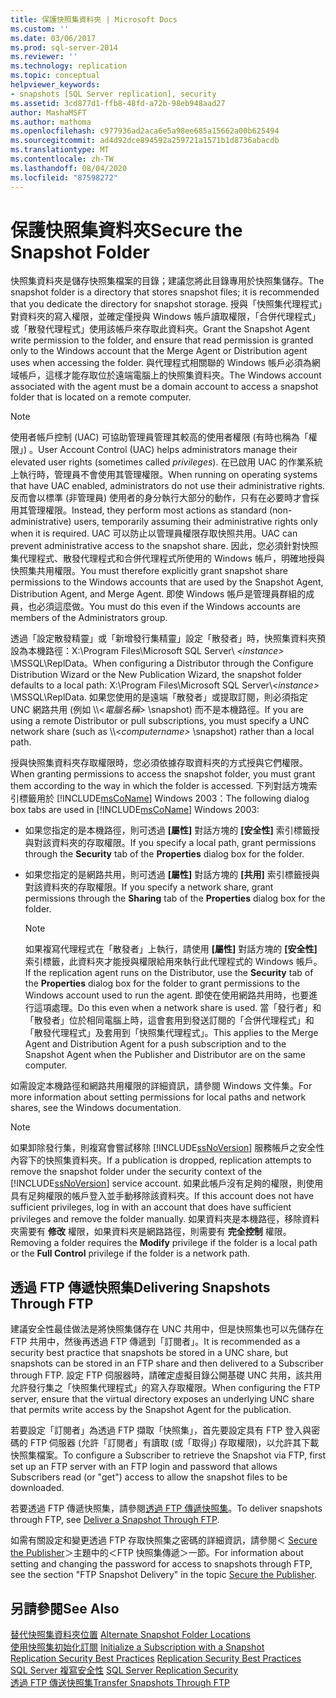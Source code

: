 ```yaml
---
title: 保護快照集資料夾 | Microsoft Docs
ms.custom: ''
ms.date: 03/06/2017
ms.prod: sql-server-2014
ms.reviewer: ''
ms.technology: replication
ms.topic: conceptual
helpviewer_keywords:
- snapshots [SQL Server replication], security
ms.assetid: 3cd877d1-ffb8-48fd-a72b-98eb948aad27
author: MashaMSFT
ms.author: mathoma
ms.openlocfilehash: c977936ad2aca6e5a98ee685a15662a00b625494
ms.sourcegitcommit: ad4d92dce894592a259721a1571b1d8736abacdb
ms.translationtype: MT
ms.contentlocale: zh-TW
ms.lasthandoff: 08/04/2020
ms.locfileid: "87598272"
---
```

# <a name="secure-the-snapshot-folder"></a><span data-ttu-id="2a7b3-102">保護快照集資料夾</span><span class="sxs-lookup"><span data-stu-id="2a7b3-102">Secure the Snapshot Folder</span></span>
  <span data-ttu-id="2a7b3-103">快照集資料夾是儲存快照集檔案的目錄；建議您將此目錄專用於快照集儲存。</span><span class="sxs-lookup"><span data-stu-id="2a7b3-103">The snapshot folder is a directory that stores snapshot files; it is recommended that you dedicate the directory for snapshot storage.</span></span> <span data-ttu-id="2a7b3-104">授與「快照集代理程式」對資料夾的寫入權限，並確定僅授與 Windows 帳戶讀取權限，「合併代理程式」或「散發代理程式」使用該帳戶來存取此資料夾。</span><span class="sxs-lookup"><span data-stu-id="2a7b3-104">Grant the Snapshot Agent write permission to the folder, and ensure that read permission is granted only to the Windows account that the Merge Agent or Distribution agent uses when accessing the folder.</span></span> <span data-ttu-id="2a7b3-105">與代理程式相關聯的 Windows 帳戶必須為網域帳戶，這樣才能存取位於遠端電腦上的快照集資料夾。</span><span class="sxs-lookup"><span data-stu-id="2a7b3-105">The Windows account associated with the agent must be a domain account to access a snapshot folder that is located on a remote computer.</span></span>  
  
> [!NOTE]  
>  <span data-ttu-id="2a7b3-106">使用者帳戶控制 (UAC) 可協助管理員管理其較高的使用者權限 (有時也稱為「權限」) 。</span><span class="sxs-lookup"><span data-stu-id="2a7b3-106">User Account Control (UAC)  helps administrators manage their elevated user rights (sometimes called *privileges*).</span></span> <span data-ttu-id="2a7b3-107">在已啟用 UAC 的作業系統上執行時，管理員不會使用其管理權限。</span><span class="sxs-lookup"><span data-stu-id="2a7b3-107">When running on operating systems that have UAC enabled, administrators do not use their administrative rights.</span></span> <span data-ttu-id="2a7b3-108">反而會以標準 (非管理員) 使用者的身分執行大部分的動作，只有在必要時才會採用其管理權限。</span><span class="sxs-lookup"><span data-stu-id="2a7b3-108">Instead, they perform most actions as standard (non-administrative) users, temporarily assuming their administrative rights only when it is required.</span></span> <span data-ttu-id="2a7b3-109">UAC 可以防止以管理員權限存取快照共用。</span><span class="sxs-lookup"><span data-stu-id="2a7b3-109">UAC can prevent administrative access to the snapshot share.</span></span> <span data-ttu-id="2a7b3-110">因此，您必須針對快照集代理程式、散發代理程式和合併代理程式所使用的 Windows 帳戶，明確地授與快照集共用權限。</span><span class="sxs-lookup"><span data-stu-id="2a7b3-110">You must therefore explicitly grant snapshot share permissions to the Windows accounts that are used by the Snapshot Agent, Distribution Agent, and Merge Agent.</span></span> <span data-ttu-id="2a7b3-111">即使 Windows 帳戶是管理員群組的成員，也必須這麼做。</span><span class="sxs-lookup"><span data-stu-id="2a7b3-111">You must do this even if the Windows accounts are members of the Administrators group.</span></span>  
  
 <span data-ttu-id="2a7b3-112">透過「設定散發精靈」或「新增發行集精靈」設定「散發者」時，快照集資料夾預設為本機路徑：X:\Program Files\Microsoft SQL Server\\ *\<instance>* \MSSQL\ReplData。</span><span class="sxs-lookup"><span data-stu-id="2a7b3-112">When configuring a Distributor through the Configure Distribution Wizard or the New Publication Wizard, the snapshot folder defaults to a local path: X:\Program Files\Microsoft SQL Server\\*\<instance>* \MSSQL\ReplData.</span></span> <span data-ttu-id="2a7b3-113">如果您使用的是遠端「散發者」或提取訂閱，則必須指定 UNC 網路共用 (例如 \\\\<*電腦名稱>* \snapshot) 而不是本機路徑。</span><span class="sxs-lookup"><span data-stu-id="2a7b3-113">If you are using a remote Distributor or pull subscriptions, you must specify a UNC network share (such as \\\\<*computername>* \snapshot) rather than a local path.</span></span>  
  
 <span data-ttu-id="2a7b3-114">授與快照集資料夾存取權限時，您必須依據存取資料夾的方式授與它們權限。</span><span class="sxs-lookup"><span data-stu-id="2a7b3-114">When granting permissions to access the snapshot folder, you must grant them according to the way in which the folder is accessed.</span></span> <span data-ttu-id="2a7b3-115">下列對話方塊索引標籤用於 [!INCLUDE[msCoName](../../../includes/msconame-md.md)] Windows 2003：</span><span class="sxs-lookup"><span data-stu-id="2a7b3-115">The following dialog box tabs are used in [!INCLUDE[msCoName](../../../includes/msconame-md.md)] Windows 2003:</span></span>  
  
-   <span data-ttu-id="2a7b3-116">如果您指定的是本機路徑，則可透過 **[屬性]** 對話方塊的 **[安全性]** 索引標籤授與對該資料夾的存取權限。</span><span class="sxs-lookup"><span data-stu-id="2a7b3-116">If you specify a local path, grant permissions through the **Security** tab of the **Properties** dialog box for the folder.</span></span>  
  
-   <span data-ttu-id="2a7b3-117">如果您指定的是網路共用，則可透過 **[屬性]** 對話方塊的 **[共用]** 索引標籤授與對該資料夾的存取權限。</span><span class="sxs-lookup"><span data-stu-id="2a7b3-117">If you specify a network share, grant permissions through the **Sharing** tab of the **Properties** dialog box for the folder.</span></span>  
  
    > [!NOTE]  
    >  <span data-ttu-id="2a7b3-118">如果複寫代理程式在「散發者」上執行，請使用 **[屬性]** 對話方塊的 **[安全性]** 索引標籤，此資料夾才能授與權限給用來執行此代理程式的 Windows 帳戶。</span><span class="sxs-lookup"><span data-stu-id="2a7b3-118">If the replication agent runs on the Distributor, use the **Security** tab of the **Properties** dialog box for the folder to grant permissions to the Windows account used to run the agent.</span></span> <span data-ttu-id="2a7b3-119">即使在使用網路共用時，也要進行這項處理。</span><span class="sxs-lookup"><span data-stu-id="2a7b3-119">Do this even when a network share is used.</span></span> <span data-ttu-id="2a7b3-120">當「發行者」和「散發者」位於相同電腦上時，這會套用到發送訂閱的「合併代理程式」和「散發代理程式」及套用到「快照集代理程式」。</span><span class="sxs-lookup"><span data-stu-id="2a7b3-120">This applies to the Merge Agent and Distribution Agent for a push subscription and to the Snapshot Agent when the Publisher and Distributor are on the same computer.</span></span>  
  
 <span data-ttu-id="2a7b3-121">如需設定本機路徑和網路共用權限的詳細資訊，請參閱 Windows 文件集。</span><span class="sxs-lookup"><span data-stu-id="2a7b3-121">For more information about setting permissions for local paths and network shares, see the Windows documentation.</span></span>  
  
> [!NOTE]  
>  <span data-ttu-id="2a7b3-122">如果卸除發行集，則複寫會嘗試移除 [!INCLUDE[ssNoVersion](../../../includes/ssnoversion-md.md)] 服務帳戶之安全性內容下的快照集資料夾。</span><span class="sxs-lookup"><span data-stu-id="2a7b3-122">If a publication is dropped, replication attempts to remove the snapshot folder under the security context of the [!INCLUDE[ssNoVersion](../../../includes/ssnoversion-md.md)] service account.</span></span> <span data-ttu-id="2a7b3-123">如果此帳戶沒有足夠的權限，則使用具有足夠權限的帳戶登入並手動移除該資料夾。</span><span class="sxs-lookup"><span data-stu-id="2a7b3-123">If this account does not have sufficient privileges, log in with an account that does have sufficient privileges and remove the folder manually.</span></span> <span data-ttu-id="2a7b3-124">如果資料夾是本機路徑，移除資料夾需要有 **修改** 權限，如果資料夾是網路路徑，則需要有 **完全控制** 權限。</span><span class="sxs-lookup"><span data-stu-id="2a7b3-124">Removing a folder requires the **Modify** privilege if the folder is a local path or the **Full Control** privilege if the folder is a network path.</span></span>  
  
## <a name="delivering-snapshots-through-ftp"></a><span data-ttu-id="2a7b3-125">透過 FTP 傳遞快照集</span><span class="sxs-lookup"><span data-stu-id="2a7b3-125">Delivering Snapshots Through FTP</span></span>  
 <span data-ttu-id="2a7b3-126">建議安全性最佳做法是將快照集儲存在 UNC 共用中，但是快照集也可以先儲存在 FTP 共用中，然後再透過 FTP 傳遞到「訂閱者」。</span><span class="sxs-lookup"><span data-stu-id="2a7b3-126">It is recommended as a security best practice that snapshots be stored in a UNC share, but snapshots can be stored in an FTP share and then delivered to a Subscriber through FTP.</span></span> <span data-ttu-id="2a7b3-127">設定 FTP 伺服器時，請確定虛擬目錄公開基礎 UNC 共用，該共用允許發行集之「快照集代理程式」的寫入存取權限。</span><span class="sxs-lookup"><span data-stu-id="2a7b3-127">When configuring the FTP server, ensure that the virtual directory exposes an underlying UNC share that permits write access by the Snapshot Agent for the publication.</span></span>  
  
 <span data-ttu-id="2a7b3-128">若要設定「訂閱者」為透過 FTP 擷取「快照集」，首先要設定具有 FTP 登入與密碼的 FTP 伺服器 (允許「訂閱者」有讀取 (或「取得」) 存取權限)，以允許其下載快照集檔案。</span><span class="sxs-lookup"><span data-stu-id="2a7b3-128">To configure a Subscriber to retrieve the Snapshot via FTP, first set up an FTP server with an FTP login and password that allows Subscribers read (or "get") access to allow the snapshot files to be downloaded.</span></span>  
  
 <span data-ttu-id="2a7b3-129">若要透過 FTP 傳遞快照集，請參閱[透過 FTP 傳遞快照集](../publish/deliver-a-snapshot-through-ftp.md)。</span><span class="sxs-lookup"><span data-stu-id="2a7b3-129">To deliver snapshots through FTP, see [Deliver a Snapshot Through FTP](../publish/deliver-a-snapshot-through-ftp.md).</span></span>  
  
 <span data-ttu-id="2a7b3-130">如需有關設定和變更透過 FTP 存取快照集之密碼的詳細資訊，請參閱＜ [Secure the Publisher](secure-the-publisher.md)＞主題中的＜FTP 快照集傳遞＞一節。</span><span class="sxs-lookup"><span data-stu-id="2a7b3-130">For information about setting and changing the password for access to snapshots through FTP, see the section "FTP Snapshot Delivery" in the topic [Secure the Publisher](secure-the-publisher.md).</span></span>  
  
## <a name="see-also"></a><span data-ttu-id="2a7b3-131">另請參閱</span><span class="sxs-lookup"><span data-stu-id="2a7b3-131">See Also</span></span>  
 <span data-ttu-id="2a7b3-132">[替代快照集資料夾位置](../alternate-snapshot-folder-locations.md) </span><span class="sxs-lookup"><span data-stu-id="2a7b3-132">[Alternate Snapshot Folder Locations](../alternate-snapshot-folder-locations.md) </span></span>  
 <span data-ttu-id="2a7b3-133">[使用快照集初始化訂閱](../initialize-a-subscription-with-a-snapshot.md) </span><span class="sxs-lookup"><span data-stu-id="2a7b3-133">[Initialize a Subscription with a Snapshot](../initialize-a-subscription-with-a-snapshot.md) </span></span>  
 <span data-ttu-id="2a7b3-134">[Replication Security Best Practices](replication-security-best-practices.md) </span><span class="sxs-lookup"><span data-stu-id="2a7b3-134">[Replication Security Best Practices](replication-security-best-practices.md) </span></span>  
 <span data-ttu-id="2a7b3-135">[SQL Server 複寫安全性](view-and-modify-replication-security-settings.md) </span><span class="sxs-lookup"><span data-stu-id="2a7b3-135">[SQL Server Replication Security](view-and-modify-replication-security-settings.md) </span></span>  
 [<span data-ttu-id="2a7b3-136">透過 FTP 傳送快照集</span><span class="sxs-lookup"><span data-stu-id="2a7b3-136">Transfer Snapshots Through FTP</span></span>](../transfer-snapshots-through-ftp.md)  
  
  
